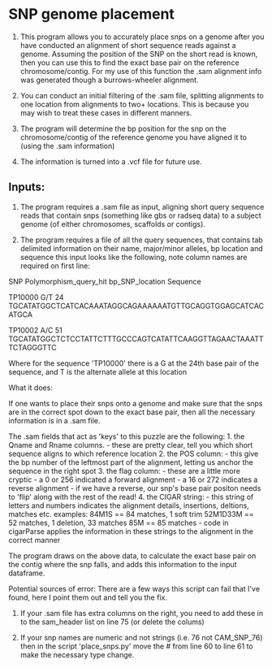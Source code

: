 # SNP genome placement

1. This program allows you to accurately place snps on a genome after you have conducted an alignment
of short sequence reads against a genome. Assuming the position of the SNP on the short read
is known, then you can use this to find the exact base pair on the reference chromosome/contig.
For my use of this function the .sam alignment info was generated though a burrows-wheeler alignment. 

2. You can conduct an initial filtering of the .sam file, splitting alignments
to one location from alignments to two+ locations. This is because you may wish to treat these cases in different manners.

3. The program will determine the bp position for the snp on the chromosome/contig of
the reference genome you have aligned it to (using the .sam information)

4. The information is turned into a .vcf file for future use.



## Inputs:
1. The program requires a .sam file as input, aligning short query sequence reads that
contain snps (something like gbs or radseq data) to a subject genome
(of either chromosomes, scaffolds or contigs).

2. The program requires a file of all the query sequences, that contains tab
delimited information on their name, major/minor alleles, bp location and sequence
this input looks like the following, note column names are required on first line:

SNP	Polymorphism_query_hit	bp_SNP_location	Sequence

TP10000	G/T	24	TGCATATGGCTCATCACAAATAGGCAGAAAAAATGTTGCAGGTGGAGCATCACATGCA

TP10002	A/C	51	TGCATATGGCTCTCCTATTCTTTGCCCAGTCATATTCAAGGTTAGAACTAAATTTCTAGGGTTC

Where for the sequence 'TP10000' there is a G at the 24th base pair of the sequence, and T
is the alternate allele at this location

What it does:

If one wants to place their snps onto a genome and make sure that the snps are in the
correct spot down to the exact base pair, then all the necessary information is in a .sam
file.

The .sam fields that act as 'keys' to this puzzle are the following:
	1. the Qname and Rname columns.
		- these are pretty clear, tell you which short sequence aligns to which reference location
	2. the POS column:
		- this give the bp number of the leftmost part of the alignment, letting us anchor the
		sequence in the right spot
	3. the flag column:
		- these are a little more cryptic 
		- a 0 or 256 indicated a forward alignment
		- a 16 or 272 indicates a reverse alignment 
		- if we have a reverse, our snp's base pair positon needs 
		to 'flip' along with the rest of the read!
	4. the CIGAR string:
		- this string of letters and numbers indicates the alignment details, insertions, 
		deltions, matches etc.
		examples:
			84M1S == 84 matches, 1 soft trim
			52M1D33M == 52 matches, 1 deletion, 33 matches
			85M == 85 matches
		- code in cigarParse applies the information in these strings to the alignment 
		in the correct manner

The program draws on the above data, to calculate the exact base pair on the contig where the 
snp falls, and adds this information to the input dataframe. 


Potential sources of error:
There are a few ways this script can fail that I've found, here I point them out and tell you the fix.

1. If your .sam file has extra columns on the right, you need to add these in to the sam_header list on line 75 (or delete the colums)

2. If your snp names are numeric and not strings (i.e. 76 not CAM_SNP_76) then in the script 'place_snps.py' 
move the # from line 60 to line 61 to make the necessary type change.



